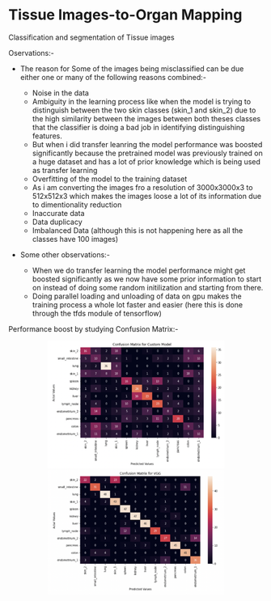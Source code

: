 # Tissue Images-to-Organ Mapping
Classification and segmentation of Tissue images

Oservations:-
- The reason for Some of the images being misclassified can be due either one or many of the following reasons combined:-
    - Noise in the data
    - Ambiguity in the learning process like when the model is trying to distinguish between the two skin classes (skin_1 and skin_2) due to the high similarity between the images between both theses classes that the classifier is doing a bad job in identifying distinguishing features.
    - But when i did transfer leanring the model performance was boosted significantly because the pretrained model was previously trained on a huge dataset and has a lot of prior knowledge which is being used as transfer learning
    - Overfitting of the model to the training dataset
    - As i am converting the images fro a resolution of 3000x3000x3 to 512x512x3 which makes the images loose a lot of its information due to dimentionality reduction
    - Inaccurate data
    - Data duplicacy
    - Imbalanced Data (although this is not happening here as all the classes have 100 images)
    
- Some other observations:-
    - When we do transfer learning the model performance might get boosted significantly as we now have some prior information to start on instead of doing some random initilization and starting from there.
    - Doing parallel loading and unloading of data on gpu makes the training process a whole lot faster and easier (here this is done through the tfds module of tensorflow)


Performance boost by studying Confusion Matrix:-
<p align="center">
  <img src="https://github.com/coderop2/tissue-images-to-organ-systems/blob/main/images/custom_model.png" width="350" title="Custom model confusion matrix">
  <img src="https://github.com/coderop2/tissue-images-to-organ-systems/blob/main/images/vgg.png" width="350" alt="VGG model confusion matrix">
</p>
